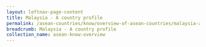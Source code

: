```yaml
---
layout: leftnav-page-content
title: Malaysia - A country profile
permalink: /asean-countries/know/overview-of-asean-countries/malaysia-a-country-profile/
breadcrumb: Malaysia - A country profile
collection_name: asean-know-overview
---
```


